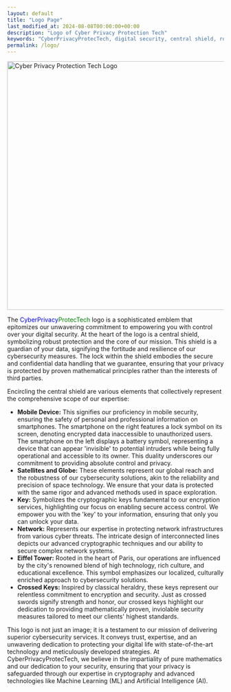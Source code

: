 ```yaml
---
layout: default
title: "Logo Page"
last_modified_at: 2024-08-08T00:00:00+00:00
description: "Logo of Cyber Privacy Protection Tech"
keywords: "CyberPrivacyProtecTech, digital security, central shield, robust protection, data guardian, cybersecurity measures, secure data handling, privacy protection, mobile security, smartphone security, encrypted data, unauthorized access prevention, invisible device security, global cybersecurity, space technology, cryptographic keys, secure access control, network security, cryptographic techniques, network infrastructure protection, Eiffel Tower, Paris technology influence, high technology, cultural excellence, localized cybersecurity solutions, crossed keys, classical heraldry, mathematical security, client data protection, trust and expertise, superior cybersecurity services, digital life protection, state-of-the-art technology, meticulous strategies, pure mathematics, cryptography expertise, Machine Learning, Artificial Intelligence, secure digital solutions, resilient cybersecurity, confidential data handling, mobile device security, battery symbol, lock symbol, global reach, precision security, reliable cybersecurity solutions, advanced encryption, secure network systems, educational excellence in technology, mathematically proven security, inviolable security measures, unwavering dedication, impartial mathematics, proven security principles, advanced technology, data privacy, cyber threats protection, comprehensive cybersecurity, personal information safety, professional information safety, design, art, creativity, artistic design, creative logo, emblem design, artistic elements, creative combinations, visual design, logo art, design aesthetics, artistic creativity, creative security design, innovative logo design, design principles, artful security logo, creative emblem, artistic creativity, design excellence, aesthetic design, artistic expression, creative imagery, visual creativity, artistic emblem, design innovation, creative symbolism, design artistry, artful emblem, creative design elements"
permalink: /logo/
---
```


<div class="logo-page">
  <img src="{{ '/assets/images/logo-579.webp' | relative_url }}" alt="Cyber Privacy Protection Tech Logo" width="579" height="579">

<p>The <span style="color: blue;">CyberPrivacy</span><span style="color: green;">ProtecTech</span> logo is a sophisticated emblem that epitomizes our unwavering commitment to empowering you with control over your digital security. At the heart of the logo is a central shield, symbolizing robust protection and the core of our mission. This shield is a guardian of your data, signifying the fortitude and resilience of our cybersecurity measures. The lock within the shield embodies the secure and confidential data handling that we guarantee, ensuring that your privacy is protected by proven mathematical principles rather than the interests of third parties.</p>
<p>Encircling the central shield are various elements that collectively represent the comprehensive scope of our expertise:</p>
<ul>
  <li><strong>Mobile Device:</strong> This signifies our proficiency in mobile security, ensuring the safety of personal and professional information on smartphones. The smartphone on the right features a lock symbol on its screen, denoting encrypted data inaccessible to unauthorized users. The smartphone on the left displays a battery symbol, representing a device that can appear 'invisible' to potential intruders while being fully operational and accessible to its owner. This duality underscores our commitment to providing absolute control and privacy.</li>
  <li><strong>Satellites and Globe:</strong> These elements represent our global reach and the robustness of our cybersecurity solutions, akin to the reliability and precision of space technology. We ensure that your data is protected with the same rigor and advanced methods used in space exploration.</li>
  <li><strong>Key:</strong> Symbolizes the cryptographic keys fundamental to our encryption services, highlighting our focus on enabling secure access control. We empower you with the 'key' to your information, ensuring that only you can unlock your data.</li>
  <li><strong>Network:</strong> Represents our expertise in protecting network infrastructures from various cyber threats. The intricate design of interconnected lines depicts our advanced cryptographic techniques and our ability to secure complex network systems.</li>
  <li><strong>Eiffel Tower:</strong> Rooted in the heart of Paris, our operations are influenced by the city's renowned blend of high technology, rich culture, and educational excellence. This symbol emphasizes our localized, culturally enriched approach to cybersecurity solutions.</li>
  <li><strong>Crossed Keys:</strong> Inspired by classical heraldry, these keys represent our relentless commitment to encryption and security. Just as crossed swords signify strength and honor, our crossed keys highlight our dedication to providing mathematically proven, inviolable security measures tailored to meet our clients' highest standards.</li>
  </ul>
  <p>This logo is not just an image; it is a testament to our mission of delivering superior cybersecurity services. It conveys trust, expertise, and an unwavering dedication to protecting your digital life with state-of-the-art technology and meticulously developed strategies. At CyberPrivacyProtecTech, we believe in the impartiality of pure mathematics and our dedication to your security, ensuring that your privacy is safeguarded through our expertise in cryptography and advanced technologies like Machine Learning (ML) and Artificial Intelligence (AI).</p>
</div>


